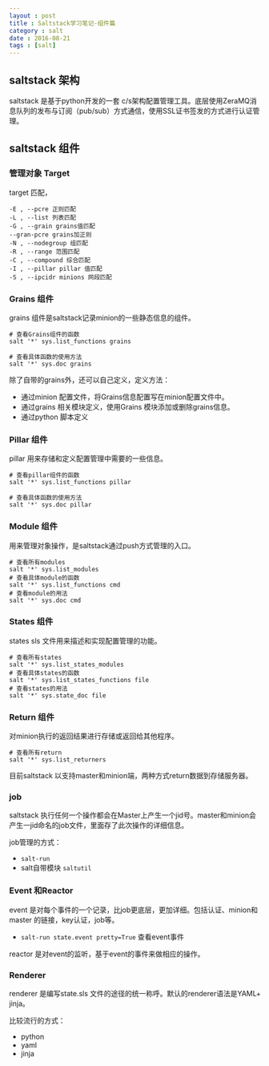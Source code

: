 ```yaml
---
layout : post
title : Saltstack学习笔记-组件篇
category : salt
date : 2016-08-21
tags : [salt]
---
```



## saltstack 架构

saltstack 是基于python开发的一套 c/s架构配置管理工具。底层使用ZeraMQ消息队列的发布与订阅（pub/sub）方式通信，使用SSL证书签发的方式进行认证管理。

## saltstack 组件

### 管理对象 Target 

target 匹配，

    -E , --pcre 正则匹配
    -L , --list 列表匹配
    -G , --grain grains值匹配
    --gran-pcre grains加正则
    -N , --nodegroup 组匹配
    -R , --range 范围匹配
    -C , --compound 综合匹配
    -I , --pillar pillar 值匹配
    -S , --ipcidr minions 网段匹配
    
### Grains 组件

grains 组件是saltstack记录minion的一些静态信息的组件。

    # 查看Grains组件的函数
    salt '*' sys.list_functions grains 
    
    # 查看具体函数的使用方法
    salt '*' sys.doc grains 
    
除了自带的grains外，还可以自己定义，定义方法：

- 通过minion 配置文件，将Grains信息配置写在minion配置文件中。
- 通过grains 相关模块定义，使用Grains 模块添加或删除grains信息。
- 通过python 脚本定义


### Pillar 组件

pillar 用来存储和定义配置管理中需要的一些信息。

    # 查看pillar组件的函数
    salt '*' sys.list_functions pillar 
    
    # 查看具体函数的使用方法
    salt '*' sys.doc pillar
    
### Module 组件

用来管理对象操作，是saltstack通过push方式管理的入口。

    # 查看所有modules
    salt '*' sys.list_modules
    # 查看具体module的函数
    salt '*' sys.list_functions cmd 
    # 查看module的用法
    salt '*' sys.doc cmd
    
    
### States 组件

states sls 文件用来描述和实现配置管理的功能。

    # 查看所有states
    salt '*' sys.list_states_modules
    # 查看具体states的函数
    salt '*' sys.list_states_functions file
    # 查看states的用法
    salt '*' sys.state_doc file


### Return 组件

对minion执行的返回结果进行存储或返回给其他程序。

    # 查看所有return 
    salt '*' sys.list_returners

目前saltstack 以支持master和minion端，两种方式return数据到存储服务器。

### job 

saltstack 执行任何一个操作都会在Master上产生一个jid号。master和minion会产生一jid命名的job文件，里面存了此次操作的详细信息。

job管理的方式：

- `salt-run` 
- salt自带模块 `saltutil`


### Event 和Reactor 

event 是对每个事件的一个记录，比job更底层，更加详细。包括认证、minion和master 的链接，key认证，job等。

- `salt-run state.event pretty=True` 查看event事件

reactor 是对event的监听，基于event的事件来做相应的操作。


### Renderer

renderer 是编写state.sls 文件的途径的统一称呼。默认的renderer语法是YAML+ jinja。

比较流行的方式：

- python 
- yaml
- jinja







